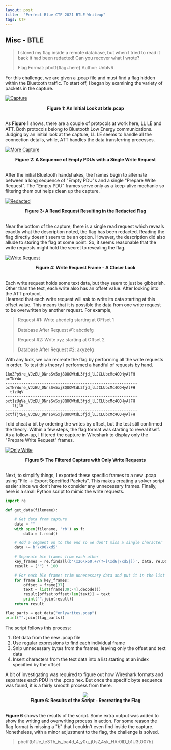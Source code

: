 ```yaml
---
layout: post
title:  "Perfect Blue CTF 2021 BTLE Writeup"
tags: CTF
---
```



## Misc - BTLE

>I stored my flag inside a remote database, but when I tried to read it back it had been redacted! Can you recover what I wrote?
>
>Flag Format: pbctf{flag+here}
>Author: UnblvR

For this challenge, we are given a .pcap file and must find a flag hidden within
the Bluetooth traffic. To start off, I began by examining the variety of packets
in the capture.

[![Capture](/assets/pbctf/ble1.png)](/assets/pbctf/ble1.png)
<figcaption align=center><b>Figure 1: An Initial Look at btle.pcap</b></figcaption>
&nbsp;

As **Figure 1** shows, there are a couple of protocols at work here, LL LE and ATT.
Both protocols belong to Bluetooth Low Energy communications. Judging by an initial
look at the capture, LL LE seems to handle all the connection details, while, ATT handles the data
transferring processes.

[![More Capture](/assets/pbctf/ble2.png)](/assets/pbctf/ble2.png)
<figcaption align=center><b>Figure 2: A Sequence of Empty PDUs with a Single Write Request</b></figcaption>
&nbsp;

After the initial Bluetooth handshakes, the frames begin to alternate between a long
sequence of "Empty PDU"s and a single "Prepare Write Request". The "Empty PDU" frames
serve only as a keep-alive mechanic so filtering them out helps clean up the capture.

[![Redacted](/assets/pbctf/ble3.png)](/assets/pbctf/ble3.png)
<figcaption align=center><b>Figure 3: A Read Request Resulting in the Redacted Flag</b></figcaption>
&nbsp;

Near the bottom of the capture, there is a single read request which reveals exactly what
the description noted, the flag has been redacted. Reading the flag directly doesn't seem to be an
option. However, the description did also allude to storing the flag at some point. So, it seems
reasonable that the write requests might hold the secret to revealing the flag.

[![Write Request](/assets/pbctf/ble4.png)](/assets/pbctf/ble4.png)
<figcaption align=center><b>Figure 4: Write Request Frame - A Closer Look</b></figcaption>
&nbsp;

Each write request holds some text data, but they seem to just be gibberish. Other than
the text, each write also has an offset value. After looking into the ATT protocol,  
I learned that each write request will ask to write its data starting at this offset value.
This means that it is possible the data from one write request to be overwritten by
another request. For example,

>Request #1: Write abcdefg starting at OFfset 1
>
>Database After Request #1: abcdefg
>
>Request #2: Write xyz starting at Offset 2
>
>Database After Request #2: axyzefg

With any luck, we can recreate the flag by performing all the write requests in order.
To test this theory I performed a handful of requests by hand.

```
1koZPp9re_VJzEU_DNnsSv5xj8QUOWtdL3fjd_lLJCLUbcMc4CQHyAlFH
pcTNrWo
----------------------------------------------------------
pcTNrWore_VJzEU_DNnsSv5xj8QUOWtdL3fjd_lLJCLUbcMc4CQHyAlFH
  t1zUgV
----------------------------------------------------------
pct1zUgVe_VJzEU_DNnsSv5xj8QUOWtdL3fjd_lLJCLUbcMc4CQHyAlFH
   f{jtE
----------------------------------------------------------
pctf{jtEe_VJzEU_DNnsSv5xj8QUOWtdL3fjd_lLJCLUbcMc4CQHyAlFH
```

I did cheat a bit by ordering the writes by offset, but the test still confirmed the theory.
Within a few steps, the flag format was starting to reveal itself. As a follow-up,
I filtered the capture in Wireshark to display only the "Prepare Write Request" frames.

[![Only Write](/assets/pbctf/ble5.png)](/assets/pbctf/ble5.png)
<figcaption align=center><b>Figure 5: The Filtered Capture with Only Write Requests</b></figcaption>
&nbsp;

Next, to simplify things, I exported these specific frames to a new .pcap using "File -> Export Specified Packets".
This makes creating a solver script easier since we don't have to consider any unnecessary frames.
Finally, here is a small Python script to mimic the write requests.

```python
import re

def get_data(filename):

    # Get data from capture
    data = ""
    with open(filename, 'rb') as f:
        data = f.read()

    # Add a segment on to the end so we don't miss a single character
    data += b'\x00\xd5'

    # Separate ble frames from each other
    key_frames = re.findall(b'\x26\x60.+?(?=[\xd6|\xd5|])', data, re.DOTALL)
    result = [""] * 100

    # For each ble frame: trim unnecessary data and put it in the list at the correct offset
    for frame in key_frames:
        offset = frame[37]
        text = list(frame[39:-4].decode())
        result[offset:offset+len(text)] = text
        print("".join(result))
    return result

flag_parts = get_data("onlywrites.pcap")
print("".join(flag_parts))
```

The script follows this process:

1. Get data from the new .pcap file
2. Use regular expressions to find each individual frame
3. Snip unnecessary bytes from the frames, leaving only the offset and text data
4. Insert characters from the text data into a list starting at an index specified by the offset

A bit of investigating was required to figure out how Wireshark formats
and separates each PDU in the .pcap hex. But once the specific byte sequence was found,
it is a fairly smooth process from there.

<div align="center"><a href="/assets/pbctf/ble6.png"><img src="/assets/pbctf/ble6.png"></a></div>
<figcaption align=center><b>Figure 6: Results of the Script - Recreating the Flag</b></figcaption>
&nbsp;

**Figure 6** shows the results of the script. Some extra output was added to show the writing and
overwriting process in action. For some reason the flag format is missing a "b" that I couldn't
even find inside the capture. Nonetheless, with a minor adjustment to the flag, the challenge is
solved.

>pbctf{b1Ue_te3Th_is_ba4d_4_y0u_jUs7_4sk_HAr0lD_b1U3tO07h}
